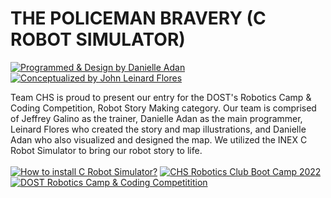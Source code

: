 # THE POLICEMAN BRAVERY (C ROBOT SIMULATOR)
[![Programmed & Design by Danielle Adan](https://img.shields.io/badge/Programmed_%26_Designed%20by-Danielle_Adan-red.svg?longCache=true&style=for-the-badge)](https://facebook.com/ryuzakilovescoding) <br/>
[![Conceptualized by John Leinard Flores](https://img.shields.io/badge/Conceptualized%20by-John_Leinard_Flores-green.svg?longCache=true&style=for-the-badge)](https://facebook.com/ryuzakilovescoding)

Team CHS is proud to present our entry for the DOST's Robotics Camp & Coding Competition, Robot Story Making category. Our team is comprised of Jeffrey Galino as the trainer, Danielle Adan as the main programmer, Leinard Flores who created the story and map illustrations, and Danielle Adan who also visualized and designed the map. We utilized the INEX C Robot Simulator to bring our robot story to life.
 <br/> <br/>
[![How to install C Robot Simulator?](https://img.shields.io/badge/_INFO_-HOW%20TO%20INSTALL%20C%20ROBOT%20SIMULATOR%3F-8A2BE2)](https://www.suntos.com.np/robotics-bootcamp/installing-robotics-simulator.html#installation) [![CHS Robotics Club Boot Camp 2022](https://img.shields.io/badge/_INFO_-CHS_ROBOTICS_CLUB_BOOT_CAMP_2022-8A2BE2)](https://www.facebook.com/danielleadan.educacc/posts/pfbid02phtUoHNvVhUDueFK2FvKXaDiT4rYadcNaCnoNnw69LH6fDHfrNaHWyBHrPAAyLiLl) [![DOST Robotics Camp & Coding Competitition](https://img.shields.io/badge/_INFO_-DOST_CAMP_AND_CODING_COMPETITION_2022-8A2BE2)](https://www.facebook.com/danielleadan.educacc/posts/pfbid02SV6kKbkYohDqW16DpY69n6vZY3vkFdi3DZMu4yCFkd1wBP3kEwgPGWukcre2F3Lpl)
